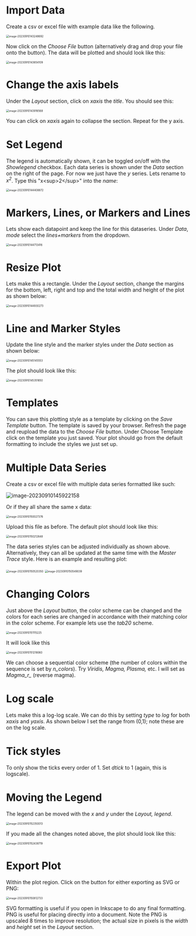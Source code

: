 
# Import Data

Create a csv or excel file with example data like the following. 

<img src="assets\image-20230910143248692.jpg" alt="image-20230910143248692" style="zoom:50%;" />

Now click on the *Choose File* button (alternatively drag and drop your file onto the button). The data will be plotted and should look like this: 

<img src="assets\image-20230910143654109.jpg" alt="image-20230910143654109" style="zoom:50%;" />

# Change the axis labels

Under the *Layout* section, click on *xaxis* the *title*. You should see this:

<img src="assets\image-20230910143916568.jpg" alt="image-20230910143916568" style="zoom:50%;" />

You can click on *xaxis* again to collapse the section. Repeat for the y axis.

# Set Legend

The legend is automatically shown, it can be toggled on/off with the *Showlegend* checkbox. Each data series is shown under the *Data* section on the right of the page. For now we just have the *y* series. Lets rename to *$x^2$*. Type this "x\<sup>2\</sup>"  into the *name*:

<img src="assets\image-20230910144408872.jpg" alt="image-20230910144408872" style="zoom:50%;" />

# Markers, Lines, or Markers and Lines

Lets show each datapoint and keep the line for this dataseries. Under *Data*, *mode* select the *lines+markers* from the dropdown.

<img src="assets\image-20230910144713416.jpg" alt="image-20230910144713416" style="zoom:50%;" />

# Resize Plot

Lets make this a rectangle. Under the *Layout* section, change the margins for the bottom, left, right and top and the total width and height of the plot as shown below:

<img src="assets\image-20230910144930273.jpg" alt="image-20230910144930273" style="zoom:50%;" />

# Line and Marker Styles 

Update the line style and the marker styles under the *Data* section as shown below: 

<img src="assets\image-20230910145145553.jpg" alt="image-20230910145145553" style="zoom:50%;" />

The plot should look like this: 

<img src="assets\image-20230910145351650.jpg" alt="image-20230910145351650" style="zoom:50%;" />



# Templates 

You can save this plotting style as a template by clicking on the *Save Template* button. The template is saved by your browser. Refresh the page and reupload the data to the *Choose File*  button. Under Choose Template click on the template you just saved. Your plot should go from the default formatting to include the styles we just set up.



# Multiple Data Series 

Create a csv or excel file with multiple data series formatted like such: 

![image-20230910145922158](assets\image-20230910145922158.jpg)

Or if they all share the same x data: 

<img src="assets\image-20230910150027376.jpg" alt="image-20230910150027376" style="zoom:50%;" />

Upload this file as before. The default plot should look like this:

<img src="assets\image-20230910150212648.jpg" alt="image-20230910150212648" style="zoom:50%;" />

The data series styles can be adjusted individually as shown above. Alternatively, they can all be updated at the same time with the *Master Trace* style.  Here is an example and resulting plot: 

<img src="assets\image-20230910150520350.jpg" alt="image-20230910150520350" style="zoom:50%;" />

<img src="assets\image-20230910150549039.jpg" alt="image-20230910150549039" style="zoom:50%;" />

# Changing Colors

Just above the *Layout* button, the color scheme can be changed and the colors for each series are changed in accordance with their matching color in the color scheme. For example lets use the *tab20* scheme.   

<img src="assets\image-20230910151115225.jpg" alt="image-20230910151115225" style="zoom:50%;" />

It will look like this 

<img src="assets\image-20230910151218060.jpg" alt="image-20230910151218060" style="zoom:50%;" />

We can choose a sequential color scheme (the number of colors within the sequence is set by *n_colors*). Try *Viridis, Magma, Plasma,* etc. I will set as *Magma_r_* (reverse magma).

# Log scale 

Lets make this a log-log scale. We can do this by setting *type* to *log* for both *xaxis* and *yaxis*. As shown below I set the range from (0,1); note these are on the log scale. 

# Tick styles 

To only show the ticks every order of 1. Set *dtick* to 1 (again, this is logscale).  

# Moving the Legend

The legend can be moved with the *x* and *y* under the *Layout, legend*.  

<img src="assets/image-20230910152350013.jpg" alt="image-20230910152350013" style="zoom:50%;" />

If you made all the changes noted above, the plot should look like this:

<img src="assets/image-20230910152438719.jpg" alt="image-20230910152438719" style="zoom:50%;" />



# Export Plot



Within the plot region. Click on the button for either exporting as SVG or PNG:

<img src="assets\image-20230910150812733.jpg" alt="image-20230910150812733" style="zoom:50%;" />

SVG formatting is useful if you open in Inkscape to do any final formatting. PNG is useful for placing directly into a document. Note the PNG is upscaled 8 times to improve resolution; the actual size in pixels is the *width* and *height*  set in the *Layout* section.   